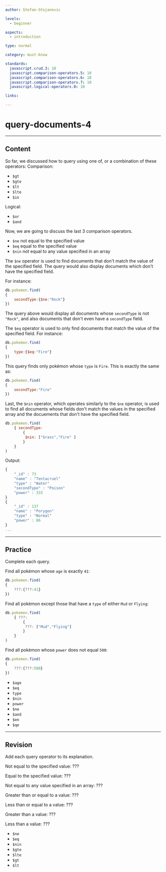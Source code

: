 ```yaml
---
author: Stefan-Stojanovic

levels:
  - beginner

aspects:
  - introduction

type: normal

category: must-know

standards:
  javascript.crud.3: 10
  javascript.comparison-operators.5: 10
  javascript.comparison-operators.6: 10
  javascript.comparison-operators.7: 10
  javascript.logical-operators.0: 10

links:

---
```

# query-documents-4
---
## Content

So far, we discussed how to query using one of, or a combination of these operators:
Comparison:
- `$gt`
- `$gte`
- `$lt`
- `$lte`
- `$in`

Logical:
- `$or`
- `$and`

Now, we are going to discuss the last 3 comparison operators.

- `$ne` not equal to the specified value
- `$eq` equal to the specified value
- `$nin` not equal to any value specified in an array

The `$ne` operator is used to find documents that don't match the value of the specified field. The query would also display documents which don't have the specified field.

For instance:
```javascript
db.pokemon.find(
{
    secondType:{$ne:"Rock"}
})
```
The query above would display all documents whose `secondType` is not `"Rock"`, and also documents that don't even have a `secondType` field.

The `$eq` operator is used to only find documents that match the value of the specified field.
For instance:
```javascript
db.pokemon.find(
{
    type:{$eq:"Fire"}
})
```
This query finds only pokémon whose `type` is `Fire`. This is exactly the same as:
```javascript
db.pokemon.find(
{
    secondType:"Fire"
})
```

Last, the `$nin` operator, which operates similarly to the `$ne` operator, is used to find all documents whose fields don't match the values in the specified array and the docuements that don't have the specified field.
```javascript
db.pokemon.find(
    { secondType:
        {
         $nin: ["Grass","Fire" ]
        }
    }
)
```
Output:
```javascript
{
    "_id" : 73
    "name" : "Tentacruel"
    "type" : "Water"
    "secondType" : "Poison"
    "power" : 333
}
{
    "_id" : 137
    "name" : "Porygon"
    "type" : "Normal"
    "power" : 86
}
...
```

---
## Practice

Complete each query.

Find all pokémon whose `age` is exactly `41`:
```javascript
db.pokemon.find(
{
    ???:{???:41}
})
```
Find all pokémon except those that have a `type` of either `Mud` or `Flying`:
```javascript
db.pokemon.find(
    { ???:
        {
         ???: ["Mud","Flying"]
        }
    }
)
```
Find all pokémon whose `power` does not equal `500`:
```javascript
db.pokemon.find(
{
    ???:{???:500}
})
```

* `$age`
* `$eq`
* `type`
* `$nin`
* `power`
* `$ne`
* `$and`
* `$en`
* `$qe`

---
## Revision

Add each query operator to its explanation.

Not equal to the specified value: ???

Equal to the specified value: ???

Not equal to any value specified in an array: ???

Greater than or equal to a value: ???

Less than or equal to a value: ???

Greater than a value: ???

Less than a value: ???

* `$ne`
* `$eq`
* `$nin`
* `$gte`
* `$lte`
* `$gt`
* `$lt`
